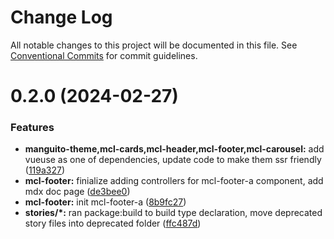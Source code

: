 # Change Log

All notable changes to this project will be documented in this file.
See [Conventional Commits](https://conventionalcommits.org) for commit guidelines.

# 0.2.0 (2024-02-27)


### Features

* **manguito-theme,mcl-cards,mcl-header,mcl-footer,mcl-carousel:** add vueuse as one of dependencies, update code to make them ssr friendly ([119a327](https://github.com/bobbykim89/manguito-component-library/commit/119a327adf1ca9866e6ac063bce5acd4790db612))
* **mcl-footer:** finialize adding controllers for mcl-footer-a component, add mdx doc page ([de3bee0](https://github.com/bobbykim89/manguito-component-library/commit/de3bee0cb0376e50eaa761b6815b9dd83f61b8ec))
* **mcl-footer:** init mcl-footer-a ([8b9fc27](https://github.com/bobbykim89/manguito-component-library/commit/8b9fc27c19f644459e659c84a413f01aeda3faca))
* **stories/*:** ran package:build to build type declaration, move deprecated story files into deprecated folder ([ffc487d](https://github.com/bobbykim89/manguito-component-library/commit/ffc487dbcc093be7a3ccfeae98c5e10e8372a0e3))
